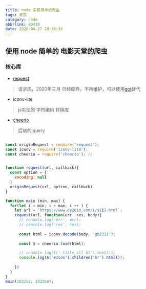 ```yaml
---
title: node 实现简单的爬虫
tags: 爬虫
category: node
abbrlink: 60410
date: 2020-04-27 20:30:33
---
```


## 使用 node 简单的 电影天堂的爬虫

### 核心库
- [request](https://www.npmjs.com/package/request)
> 请求库，2020年三月 已经废弃，不再维护，可以使用[got](https://www.npmjs.com/search?q=got)替代
- iconv-lite
> js实现的 字符编码 转换库
- [cheerio](https://www.npmjs.com/package/cheerio)
> 后端的jquery
```javascript

const originRequest = require('request');
const iconv = require('iconv-lite'); 
const cheerio = require('cheerio'); // 


function request(url, callback){
  const option = {
    encoding: null
  }
  originRequest(url, option, callback)
}

function main (min, max) {
  for(let i = min; i < max; i ++ ) {
    let url = `https://www.dy2018.com/i/${i}.html`;
    request(url, function(err, res, body){
      // console.log('err', err);
      // console.log('res', res);
     
      const html = iconv.decode(body, 'gb2312');
     
      const $ = cheerio.load(html);

      // console.log($('.title_all h1').text());
      console.log($('#Zoom').children('br').html());
      
    })
  }
}
main(102258, 102260);


```


